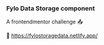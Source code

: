 ### Fylo Data Storage component 

 A frontendmentor challenge 📤 
 
🔗  https://fylostoragedata.netlify.app/
